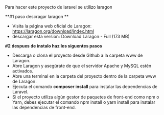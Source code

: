 Para hacer este proyecto de laravel se utilizo laragon

**#1 paso descragar laragon **
- Visita la página web oficial de Laragon: https://laragon.org/download/index.html
- descargar esta version: Download Laragon - Full (173 MB)

**#2 despues de instalo haz los siguentes pasos**
- Descarga o clona el proyecto desde Github a la carpeta www de Laragon.
- Abre Laragon y asegúrate de que el servidor Apache y MySQL estén activados.
- Abre una terminal en la carpeta del proyecto dentro de la carpeta www de Laragon.
- Ejecuta el comando **composer install** para instalar las dependencias de Laravel.
- Si el proyecto utiliza algún gestor de paquetes de front-end como npm o Yarn, debes ejecutar el comando npm install o yarn install para instalar las dependencias de front-end.
